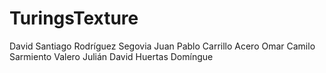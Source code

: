 # TuringsTexture

David Santiago Rodríguez Segovia
Juan Pablo Carrillo Acero
Omar Camilo Sarmiento Valero
Julián David Huertas Domíngue
